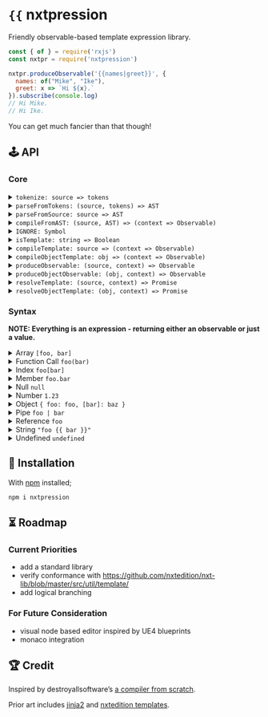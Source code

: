 # `{{` nxtpression

Friendly observable-based template expression library.

```js
const { of } = require('rxjs')
const nxtpr = require('nxtpression')

nxtpr.produceObservable('{{names|greet}}', {
  names: of("Mike", "Ike"),
  greet: x => `Hi ${x}.`
}).subscribe(console.log)
// Hi Mike.
// Hi Ike.
```

You can get much fancier than that though!

## :joystick: API

### Core

<details><summary><code>tokenize: source => tokens</code></summary>

Tokenizes source string. Will throw on unexpected token.

</details>

<details><summary><code>parseFromTokens: (source, tokens) => AST</code></summary>

Parses tokens into abstract syntax tree. Will throw on invalid semantics.

</details>

<details><summary><code>parseFromSource: source => AST</code></summary>

This utility function will `tokenize` and `parseFromTokens` in one go.

</details>

<details><summary><code>compileFromAST: (source, AST) => (context => Observable)</code></summary>

Compiles a template string from an AST. Will not throw.

</details>

<details><summary><code>IGNORE: Symbol</code></summary>

Consider running `{{ 4 | ignoreEven | doSideEffect }}` with `ignoreEven: x => x % 2 === 0 ? IGNORE : x`

This will not perform the side effect, because once an IGNORE value is discovered it will be emitted immediately.

WARNING: this WILL emit the `IGNORE` symbol once, in order to ensure that observables complete.

</details>

<details><summary><code>isTemplate: string => Boolean</code></summary>

If a value is a string containing `'{{'`, this will return `true`.

WARNING: this is a quick guess, if you need to be certain, please parse the string and make sure no error is thrown.

</details>

<details><summary><code>compileTemplate: source => (context => Observable)</code></summary>

This utility function will `tokenize`, `parseFromTokens` and `compileFromAST` in one go.

</details>

<details><summary><code>compileObjectTemplate: obj => (context => Observable)</code></summary>

Compiles and combines all templates in an object or array recursively.

</details>

<details><summary><code>produceObservable: (source, context) => Observable</code></summary>

This utility function will just `compileTemplate(source)(context)`.

</details>

<details><summary><code>produceObjectObservable: (obj, context) => Observable</code></summary>

This utility function will just `compileObjectTemplate(source)(context)`.

</details>

<details><summary><code>resolveTemplate: (source, context) => Promise</code></summary>

This creates a `Promise` awaiting the first value emitted by a template compiled from source directly when applied with the given context.

</details>

<details><summary><code>resolveObjectTemplate: (obj, context) => Promise</code></summary>

Like `resolveTemplate` but for object templates, this `Promise`s the latest value of all template strings once they all have emitted at least once.

</details>

### Syntax

**NOTE: Everything is an expression - returning either an observable or just a value.**

<details><summary>Array <code>[foo, bar]</code></summary>

```
{{ [1] }}
{{ [1, 2] }}
{{ [foo, 2] }}
```

</details>

<details><summary>Function Call <code>foo(bar)</code></summary>

```
{{ of(1, 2) }}
{{ seq(period, num) }}
{{ mul(2)(3) }}
```

</details>


<details><summary>Index <code>foo[bar]</code></summary>

```
{{ a[b] }}
```

</details>

<details><summary>Member <code>foo.bar</code></summary>

```
{{ foo.bar }}
```

</details>

<details><summary>Null <code>null</code></summary>

```
{{ null }}
```

</details>

<details><summary>Number <code>1.23</code></summary>

WARNING: this does not support scientific notation like `1e3`

```
{{ 12 }}
{{ 1.2345 }}
```

</details>

<details><summary>Object <code>{ foo: foo, [bar]: baz }</code></summary>

Supports both static and dynamic keys

WARNING: does not yet support the same-name utility syntax `{ foo }`

```
{{ {} }}
{{ { a: 1 } }}
{{ { a: foo } }}
{{ { a: 1, b: 2 } }}
{{ { [a]: 1 } }}
{{ { [a]: 1, [b]: 2 } }}
{{ { a: 1, [b]: 2 } }}
```

</details>

<details><summary>Pipe <code>foo | bar</code></summary>

```
{{ 2 | mul(3) }}
{{ "ff" | parseHex }}
{{ stream | sub(5) | mul(2) | add(1) }}
{{ x | map(mul(2) | add(1)) }}
```

</details>

<details><summary>Reference <code>foo</code></summary>

```
{{ a }}
{{ myVar }}
```

</details>

<details><summary>String <code>"foo {{ bar }}"</code></summary>

A bit more complicated, since nested templates are supported.
Strings can be delimited by either `'`s or `"`s.

WARNING: templates inside non-empty strings will have to convert all emissions to `String`.

WARNING: can't use ` delimiters

```
{{ "" }}  // ''
{{ '' }}  // ''
{{ "a" }} // 'a'
{{ "{{ "" }}" }}  // ''
{{ "{{ 1 }}" }}   // 1
{{ "a{{ 1 }}" }}  // 'a1'
{{ "{{ "a" }}" }} // 'a'
{{ "hell{{ "o" }} world" }} // 'hello world'
```

</details>

<details><summary>Undefined <code>undefined</code></summary>

```
{{ undefined }}
```

</details>

## :electric_plug: Installation

With [npm](https://www.npmjs.com/get-npm) installed;

```
npm i nxtpression
```

## :hourglass_flowing_sand: Roadmap

### Current Priorities

- add a standard library
- verify conformance with https://github.com/nxtedition/nxt-lib/blob/master/src/util/template/
- add logical branching

### For Future Consideration

- visual node based editor inspired by UE4 blueprints
- monaco integration

## :trophy: Credit

Inspired by destroyallsoftware’s [a compiler from scratch](https://www.destroyallsoftware.com/screencasts/catalog/a-compiler-from-scratch).

Prior art includes [jinja2](http://jinja.pocoo.org/docs/2.10/) and [nxtedition templates](https://github.com/nxtedition/nxt-lib/tree/master/util/template).

